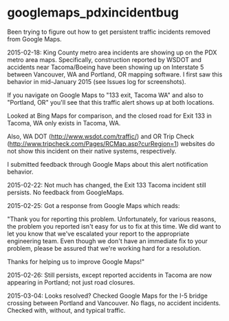 # googlemaps_pdxincidentbug
Been trying to figure out how to get persistent traffic incidents removed from Google Maps. 

2015-02-18: King County metro area incidents are showing up on the PDX metro area maps. 
Specifically, construction reported by WSDOT and accidents near Tacoma/Boeing have been
showing up on Interstate 5 between Vancouver, WA and Portland, OR mapping software. I
first saw this behavior in mid-January 2015 (see Issues log for screenshots).

If you navigate on Google Maps to "133 exit, Tacoma WA" and also to "Portland, OR" you'll 
see that this traffic alert shows up at both locations.

Looked at Bing Maps for comparison, and the closed road for Exit 133 in Tacoma, WA only
exists in Tacoma, WA.

Also, WA DOT (http://www.wsdot.com/traffic/) and OR Trip Check (http://www.tripcheck.com/Pages/RCMap.asp?curRegion=1) websites do not show this incident on their native systems, respectively.

I submitted feedback through Google Maps about this alert notification behavior.

2015-02-22: Not much has changed, the Exit 133 Tacoma incident still persists. No feedback from GoogleMaps.

2015-02-25: Got a response from Google Maps which reads: 

"Thank you for reporting this problem. Unfortunately, for various reasons, the problem you reported isn't easy for us to fix at this time. We did want to let you know that we've escalated your report to the appropriate engineering team. Even though we don't have an immediate fix to your problem, please be assured that we're working hard for a resolution. 

Thanks for helping us to improve Google Maps!"

2015-02-26: Still persists, except reported accidents in Tacoma are now appearing in Portland; not just road closures.

2015-03-04: Looks resolved? Checked Google Maps for the I-5 bridge crossing between Portland and Vancouver. No flags, no accident incidents. Checked with, without, and typical traffic.
